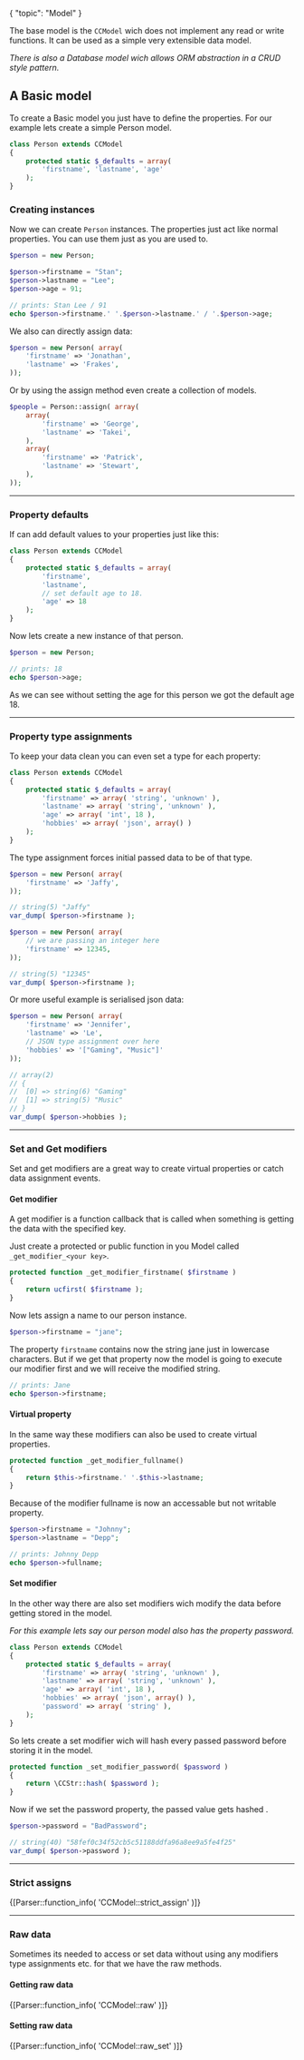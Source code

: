 {
	"topic": "Model"
}

The base model is the `CCModel` wich does not implement any read or write functions. It can be used as a simple very extensible data model.

_There is also a Database model wich allows ORM abstraction in a CRUD style pattern._

## A Basic model

To create a Basic model you just have to define the properties. For our example lets create a simple Person model.

```php
class Person extends CCModel 
{
	protected static $_defaults = array(
		'firstname', 'lastname', 'age'
	);
}
```

### Creating instances

Now we can create `Person` instances. The properties just act like normal properties. You can use them just as you are used to.

```php
$person = new Person;

$person->firstname = "Stan";
$person->lastname = "Lee";
$person->age = 91;

// prints: Stan Lee / 91
echo $person->firstname.' '.$person->lastname.' / '.$person->age;
```

We also can directly assign data:

```php
$person = new Person( array(
	'firstname' => 'Jonathan',
	'lastname' => 'Frakes',
));
```

Or by using the assign method even create a collection of models.

```php
$people = Person::assign( array(
	array(
		'firstname' => 'George',
		'lastname' => 'Takei',
	),
	array( 
		'firstname' => 'Patrick',
		'lastname' => 'Stewart',
	),
));
```

---

### Property defaults

If can add default values to your properties just like this:

```php
class Person extends CCModel 
{
	protected static $_defaults = array(
		'firstname',
		'lastname',
		// set default age to 18.
		'age' => 18
	);
}
```

Now lets create a new instance of that person.

```php
$person = new Person;

// prints: 18
echo $person->age;
```

As we can see without setting the age for this person we got the default age 18.

---

### Property type assignments

To keep your data clean you can even set a type for each property:

```php
class Person extends CCModel 
{
	protected static $_defaults = array(
		'firstname' => array( 'string', 'unknown' ),
		'lastname' => array( 'string', 'unknown' ),
		'age' => array( 'int', 18 ),
		'hobbies' => array( 'json', array() )
	);
}
```

The type assignment forces initial passed data to be of that type.

```php
$person = new Person( array(
	'firstname' => 'Jaffy',
));

// string(5) "Jaffy"
var_dump( $person->firstname );

$person = new Person( array(
	// we are passing an integer here
	'firstname' => 12345,
));

// string(5) "12345"
var_dump( $person->firstname );
```

Or more useful example is serialised json data:

```php
$person = new Person( array(
	'firstname' => 'Jennifer',
	'lastname' => 'Le',
	// JSON type assignment over here
	'hobbies' => '["Gaming", "Music"]'
));

// array(2) 
// {
//  [0] => string(6) "Gaming"
//  [1] => string(5) "Music"
// }
var_dump( $person->hobbies );
```

---

### Set and Get modifiers

Set and get modifiers are a great way to create virtual properties or catch data assignment events.

#### Get modifier

A get modifier is a function callback that is called when something is getting the data with the specified key.

Just create a protected or public function in you Model called `_get_modifier_<your key>`.

```php
protected function _get_modifier_firstname( $firstname )
{
	return ucfirst( $firstname );
}
```

Now lets assign a name to our person instance.

```php
$person->firstname = "jane";
```

The property `firstname` contains now the string jane just in lowercase characters. But if we get that property now the model is going to execute our modifier first and we will receive the modified string.

```php
// prints: Jane
echo $person->firstname;
```

#### Virtual property

In the same way these modifiers can also be used to create virtual properties.

```php
protected function _get_modifier_fullname()
{
	return $this->firstname.' '.$this->lastname;
}
```

Because of the modifier fullname is now an accessable but not writable property.

```php
$person->firstname = "Johnny";
$person->lastname = "Depp";

// prints: Johnny Depp
echo $person->fullname;
```

#### Set modifier

In the other way there are also set modifiers wich modify the data before getting stored in the model.

_For this example lets say our person model also has the property password._

```php
class Person extends CCModel 
{
	protected static $_defaults = array(
		'firstname' => array( 'string', 'unknown' ),
		'lastname' => array( 'string', 'unknown' ),
		'age' => array( 'int', 18 ),
		'hobbies' => array( 'json', array() ),
		'password' => array( 'string' ),
	);
}
```
So lets create a set modifier wich will hash every passed password before storing it in the model.

```php
protected function _set_modifier_password( $password )
{
	return \CCStr::hash( $password );
}
```

Now if we set the password property, the passed value gets hashed .

```php
$person->password = "BadPassword";

// string(40) "58fef0c34f52cb5c51188ddfa96a8ee9a5fe4f25"
var_dump( $person->password );
```

---

### Strict assigns

{[Parser::function_info( 'CCModel::strict_assign' )]}

---

### Raw data

Sometimes its needed to access or set data without using any modifiers type assignments etc. for that we have the raw methods.

#### Getting raw data

{[Parser::function_info( 'CCModel::raw' )]}

#### Setting raw data

{[Parser::function_info( 'CCModel::raw_set' )]}